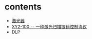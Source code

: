 # contents

* [激光器](https://github.com/FizzyStudio/Documents/blob/master/lidar/laser.md)
* [XY2-100 -- 一种激光扫描振镜控制协议](https://github.com/FizzyStudio/Documents/blob/master/lidar/XY2-100.md)
* [DLP](https://github.com/FizzyStudio/Documents/blob/master/lidar/dlp.md)
